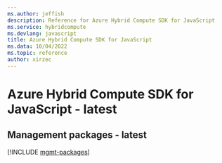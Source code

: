 ```yaml
---
ms.author: jeffish
description: Reference for Azure Hybrid Compute SDK for JavaScript
ms.service: hybridcompute
ms.devlang: javascript
title: Azure Hybrid Compute SDK for JavaScript
ms.data: 10/04/2022
ms.topic: reference
author: xirzec
---
```

# Azure Hybrid Compute SDK for JavaScript - latest

## Management packages - latest
[!INCLUDE [mgmt-packages](hybrid-compute-mgmt-index.md)]